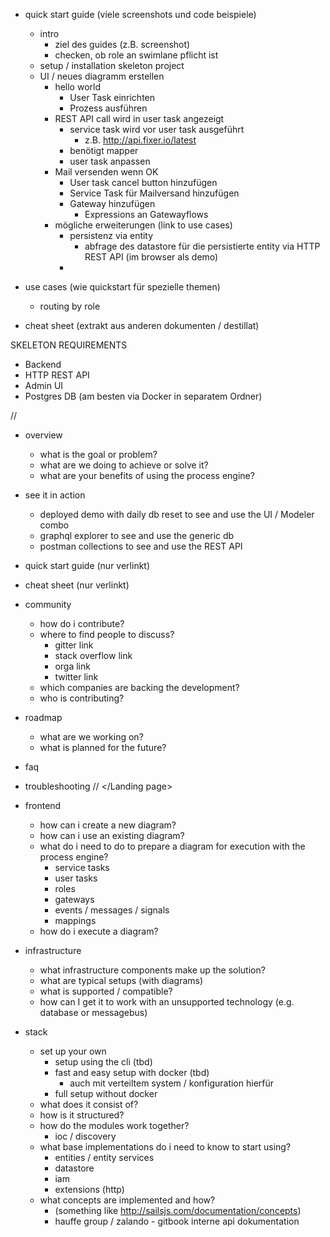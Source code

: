 * quick start guide (viele screenshots und code beispiele)
  * intro
    * ziel des guides (z.B. screenshot)
    * checken, ob role an swimlane pflicht ist
  * setup / installation skeleton project
  * UI / neues diagramm erstellen
    * hello world
      * User Task einrichten 
      * Prozess ausführen
    * REST API call wird in user task angezeigt
      * service task wird vor user task ausgeführt
        * z.B. http://api.fixer.io/latest
      * benötigt mapper
      * user task anpassen
    * Mail versenden wenn OK
      * User task cancel button hinzufügen
      * Service Task für Mailversand hinzufügen
      * Gateway hinzufügen
        * Expressions an Gatewayflows
    * mögliche erweiterungen (link to use cases)
      * persistenz via entity
        * abfrage des datastore für die persistierte entity via HTTP REST API (im browser als demo)
      * 


* use cases (wie quickstart für spezielle themen)
  * routing by role

* cheat sheet (extrakt aus anderen dokumenten / destillat)


SKELETON REQUIREMENTS

* Backend
* HTTP REST API
* Admin UI
* Postgres DB (am besten via Docker in separatem Ordner)



// <Landing page>
* overview
  * what is the goal or problem?
  * what are we doing to achieve or solve it?
  * what are your benefits of using the process engine?
* see it in action
  * deployed demo with daily db reset to see and use the UI / Modeler combo
  * graphql explorer to see and use the generic db
  * postman collections to see and use the REST API
* quick start guide (nur verlinkt)
* cheat sheet (nur verlinkt)
* community
  * how do i contribute?
  * where to find people to discuss?
    * gitter link
    * stack overflow link
    * orga link
    * twitter link
  * which companies are backing the development?
  * who is contributing?
* roadmap
  * what are we working on?
  * what is planned for the future?
* faq
* troubleshooting
// </Landing page>






* frontend
  * how can i create a new diagram?
  * how can i use an existing diagram?
  * what do i need to do to prepare a diagram for execution with the process engine?
    * service tasks
    * user tasks
    * roles
    * gateways
    * events / messages / signals
    * mappings
  * how do i execute a diagram?
* infrastructure
  * what infrastructure components make up the solution?
  * what are typical setups (with diagrams)
  * what is supported / compatible?
  * how can I get it to work with an unsupported technology (e.g. database or messagebus)
* stack
  * set up your own
    * setup using the cli (tbd)
    * fast and easy setup with docker (tbd)
      * auch mit verteiltem system / konfiguration hierfür
    * full setup without docker
  * what does it consist of?
  * how is it structured?
  * how do the modules work together?
    * ioc / discovery
  * what base implementations do i need to know to start using?
    * entities / entity services
    * datastore
    * iam
    * extensions (http)
  * what concepts are implemented and how?
    * (something like http://sailsjs.com/documentation/concepts)
    * hauffe group / zalando - gitbook interne api dokumentation